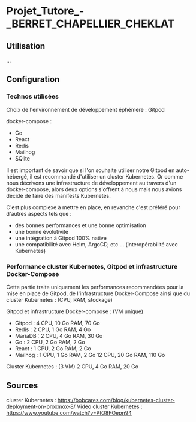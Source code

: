 # Projet_Tutore_-_BERRET_CHAPELLIER_CHEKLAT

## Utilisation

...


## Configuration

### Technos utilisées

Choix de l'environnement de développement éphémère :
Gitpod

docker-compose :
- Go
- React
- Redis
- Mailhog
- SQlite

Il est important de savoir que si l'on souhaite utiliser notre Gitpod en auto-hébergé, il est recommandé d'utiliser un 
cluster Kubernetes. Or comme nous décrivons une infrastructure de développement au travers d'un docker-compose, alors 
deux options s'offrent à nous mais nous avions décidé de faire des manifests Kubernetes.

C'est plus complexe à mettre en place, en revanche c'est préféré pour d'autres aspects tels que :
- des bonnes performances et une bonne optimisation
- une bonne évolutivité
- une intégration à Gitpod 100% native
- une compatibilité avec Helm, ArgoCD, etc ... (interopérabilité avec Kubernetes)


### Performance cluster Kubernetes, Gitpod et infrastructure Docker-Compose

Cette partie traite uniquement les performances recommandées pour la mise en place de Gitpod, de l'infrastructure Docker-Compose
ainsi que du cluster Kubernetes : (CPU, RAM, stockage)

Gitpod et infrastructure Docker-compose : (VM unique)
- Gitpod :          4 CPU, 10 Go RAM, 70 Go 
- Redis :           2 CPU, 1 Go RAM, 4 Go
- MariaDB :         2 CPU, 4 Go RAM, 30 Go
- Go :              2 CPU, 2 Go RAM, 2 Go
- React :           1 CPU, 2 Go RAM, 2 Go
- Mailhog :         1 CPU, 1 Go RAM, 2 Go
12 CPU, 20 Go RAM, 110 Go

Cluster Kubernetes : (3 VM)
2 CPU, 4 Go RAM, 20 Go


## Sources

cluster Kubernetes : https://bobcares.com/blog/kubernetes-cluster-deployment-on-proxmox-8/
Video cluster Kubernetes : https://www.youtube.com/watch?v=PtQ8FOepn94
